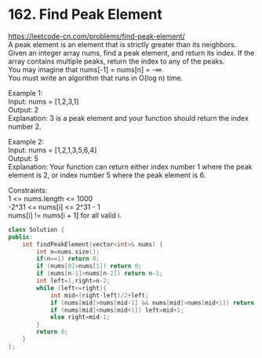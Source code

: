 # 162. Find Peak Element
https://leetcode-cn.com/problems/find-peak-element/   
A peak element is an element that is strictly greater than its neighbors.  
Given an integer array nums, find a peak element, and return its index. If the array contains multiple peaks, return the index to any of the peaks.  
You may imagine that nums[-1] = nums[n] = -∞.  
You must write an algorithm that runs in O(log n) time.  

Example 1:  
Input: nums = [1,2,3,1]  
Output: 2  
Explanation: 3 is a peak element and your function should return the index number 2.  

Example 2:  
Input: nums = [1,2,1,3,5,6,4]  
Output: 5  
Explanation: Your function can return either index number 1 where the peak element is 2, or index number 5 where the peak element is 6.

Constraints:  
1 <= nums.length <= 1000  
-2^31 <= nums[i] <= 2^31 - 1  
nums[i] != nums[i + 1] for all valid i.  

``` cpp
class Solution {
public:
    int findPeakElement(vector<int>& nums) {
        int n=nums.size();
        if(n==1) return 0;
        if (nums[0]>nums[1]) return 0;
        if (nums[n-1]>nums[n-2]) return n-1;
        int left=1,right=n-2;
        while (left<=right){
            int mid=(right-left)/2+left;
            if (nums[mid]>nums[mid-1] && nums[mid]>nums[mid+1]) return mid;
            if (nums[mid]<nums[mid+1]) left=mid+1;
            else right=mid-1;
        }
        return 0;
    }
};
```
